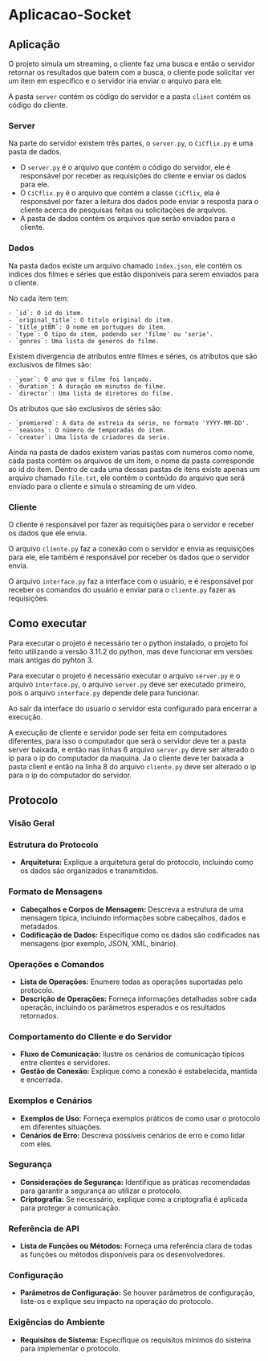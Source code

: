 # Aplicacao-Socket
## Aplicação
O projeto simula um streaming, o cliente faz uma busca e então o servidor retornar os resultados que batem com a busca, o cliente pode solicitar ver um item em específico e o servidor iria enviar o arquivo para ele.

A pasta `server` contém os código do servidor e a pasta `client` contém os código do cliente.

### Server
Na parte do servidor existem três partes, o `server.py`, o `CiCflix.py` e uma pasta de dados.
 - O `server.py` é o arquivo que contém o código do servidor, ele é responsável por receber as requisições do cliente e enviar os dados para ele.
 - O `CiCflix.py` é o arquivo que contém a classe `CiCflix`, ela é responsável por fazer a leitura dos dados pode enviar a resposta para o cliente acerca de pesquisas feitas ou solicitações de arquivos.
 - A pasta de dados contém os arquivos que serão enviados para o cliente.
  
### Dados
Na pasta dados existe um arquivo chamado `index.json`, ele contém os indices dos filmes e séries que estão disponíveis para serem enviados para o cliente. 

No cada item tem:

    - `id`: O id do item.
    - `original_title`: O titulo original do item.
    - `title_ptBR`: O nome em portugues do item.
    - `type`: O tipo do item, podendo ser 'filme' ou 'serie'.
    - `genres`: Uma lista de generos do filme.
  
Existem divergencia de atributos entre filmes e séries, os atributos que são exclusivos de filmes são:

    - `year`: O ano que o filme foi lançado.
    - `duration`: A duração em minutos do filme.
    - `director`: Uma lista de diretores do filme.
  
Os atributos que são exclusivos de séries são:

    - `premiered`: A data de estreia da série, no formato 'YYYY-MM-DD'.
    - `seasons`: O número de temporadas do item.
    - `creator`: Uma lista de criadores da serie.

Ainda na pasta de dados existem varias pastas com numeros como nome, cada pasta contém os arquivos de um item, o nome da pasta corresponde ao id do item. Dentro de cada uma dessas pastas de itens existe apenas um arquivo chamado `file.txt`, ele contém o conteúdo do arquivo que será enviado para o cliente e simula o streaming de um video.

### Cliente
O cliente é responsável por fazer as requisições para o servidor e receber os dados que ele envia.

O arquivo `cliente.py` faz a conexão com o servidor e envia as requisições para ele, ele também é responsável por receber os dados que o servidor envia.

O arquivo `interface.py` faz a interface com o usuário, e é responsável por receber os comandos do usuário e enviar para o `cliente.py` fazer as requisições.

## Como executar
Para executar o projeto é necessário ter o python instalado, o projeto foi feito utilizando a versão 3.11.2 do python, mas deve funcionar em versões mais antigas do pyhton 3.

Para executar o projeto é necessário executar o arquivo `server.py` e o arquivo `interface.py`, o arquivo `server.py` deve ser executado primeiro, pois o arquivo `interface.py` depende dele para funcionar.

Ao sair da interface do usuario o servidor esta configurado para encerrar a execução.

A execução de cliente e servidor pode ser feita em computadores diferentes, para isso o computador que será o servidor deve ter a pasta server baixada, e então nas linhas 6 arquivo `server.py` deve ser alterado o ip para o ip do computador da maquina. Ja o cliente deve ter baixada a pasta client e então na linha 8 do arquivo `cliente.py` deve ser alterado o ip para o ip do computador do servidor.

## Protocolo

### Visão Geral


### Estrutura do Protocolo

- **Arquitetura:** Explique a arquitetura geral do protocolo, incluindo como os dados são organizados e transmitidos.

### Formato de Mensagens

- **Cabeçalhos e Corpos de Mensagem:** Descreva a estrutura de uma mensagem típica, incluindo informações sobre cabeçalhos, dados e metadados.
- **Codificação de Dados:** Especifique como os dados são codificados nas mensagens (por exemplo, JSON, XML, binário).

### Operações e Comandos

- **Lista de Operações:** Enumere todas as operações suportadas pelo protocolo.
- **Descrição de Operações:** Forneça informações detalhadas sobre cada operação, incluindo os parâmetros esperados e os resultados retornados.

### Comportamento do Cliente e do Servidor

- **Fluxo de Comunicação:** Ilustre os cenários de comunicação típicos entre clientes e servidores.
- **Gestão de Conexão:** Explique como a conexão é estabelecida, mantida e encerrada.

### Exemplos e Cenários

- **Exemplos de Uso:** Forneça exemplos práticos de como usar o protocolo em diferentes situações.
- **Cenários de Erro:** Descreva possíveis cenários de erro e como lidar com eles.

### Segurança

- **Considerações de Segurança:** Identifique as práticas recomendadas para garantir a segurança ao utilizar o protocolo.
- **Criptografia:** Se necessário, explique como a criptografia é aplicada para proteger a comunicação.

### Referência de API

- **Lista de Funções ou Métodos:** Forneça uma referência clara de todas as funções ou métodos disponíveis para os desenvolvedores.

### Configuração

- **Parâmetros de Configuração:** Se houver parâmetros de configuração, liste-os e explique seu impacto na operação do protocolo.

### Exigências do Ambiente

- **Requisitos de Sistema:** Especifique os requisitos mínimos do sistema para implementar o protocolo.